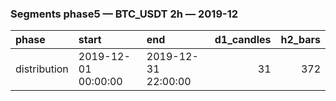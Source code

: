 ### Segments phase5 — BTC_USDT 2h — 2019-12

| phase        | start               | end                 |   d1_candles |   h2_bars |
|:-------------|:--------------------|:--------------------|-------------:|----------:|
| distribution | 2019-12-01 00:00:00 | 2019-12-31 22:00:00 |           31 |       372 |